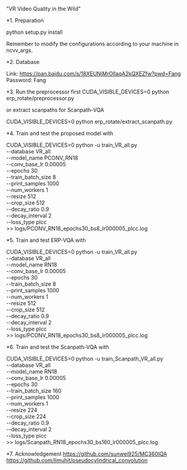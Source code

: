 "VR Video Quality in the Wild" 

*1. Preparation

 python setup.py install

 Remember to modify the configurations according to your machine in ncvv_args.

*2. Database

 Link: https://pan.baidu.com/s/18XEUNjMrOlIaqA2kQXEZfw?pwd=Fang 
 Password: Fang 

*3. Run the preprocessor first 
 CUDA_VISIBLE_DEVICES=0 python erp_rotate/preprocessor.py

 or extract scanpaths for Scanpath-VQA 

 CUDA_VISIBLE_DEVICES=0 python erp_rotate/extract_scanpath.py

*4. Train and test the proposed model with

 CUDA_VISIBLE_DEVICES=0 python -u train_VR_all.py \
  --database VR_all \
  --model_name PCONV_RN18 \
  --conv_base_lr 0.00005 \
  --epochs 30 \
  --train_batch_size 8 \
  --print_samples 1000 \
  --num_workers 1 \
  --resize 512 \
  --crop_size 512 \
  --decay_ratio 0.9 \
  --decay_interval 2 \
  --loss_type plcc \
 &gt;&gt; logs/PCONV_RN18_epochs30_bs8_lr000005_plcc.log


*5. Train and test ERP-VQA with

 CUDA_VISIBLE_DEVICES=0 python -u train_VR_all.py \
  --database VR_all \
  --model_name RN18 \
  --conv_base_lr 0.00005 \
  --epochs 30 \
  --train_batch_size 8 \
  --print_samples 1000 \
  --num_workers 1 \
  --resize 512 \
  --crop_size 512 \
  --decay_ratio 0.9 \
  --decay_interval 2 \
  --loss_type plcc \
 &gt;&gt; logs/PCONV_RN18_epochs30_bs8_lr000005_plcc.log


*6. Train and test the Scanpath-VQA with

CUDA_VISIBLE_DEVICES=0 python -u train_Scanpath_VR_all.py \
 --database VR_all \
 --model_name RN18 \
 --conv_base_lr 0.00005 \
 --epochs 30 \
 --train_batch_size 160 \
 --print_samples 1000 \
 --num_workers 1 \
 --resize 224 \
 --crop_size 224 \
 --decay_ratio 0.9 \
 --decay_interval 2 \
 --loss_type plcc \
 &gt;&gt;  logs/Scanpath_RN18_epochs30_bs160_lr000005_plcc.log

*7. Acknowledgement 
 https://github.com/sunwei925/MC360IQA
 https://github.com/limuhit/pseudocylindrical_convolution
